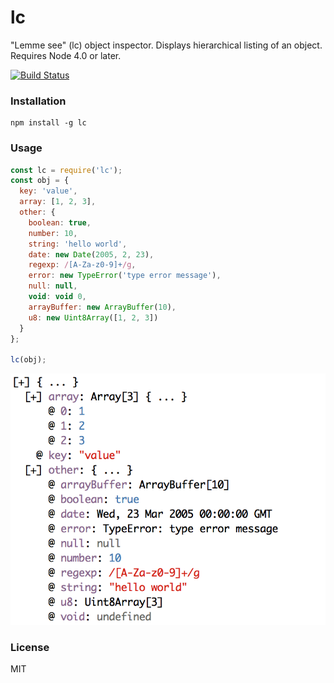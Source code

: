 # lc
"Lemme see" (lc) object inspector. Displays hierarchical listing of an object. Requires Node 4.0 or later.

[![Build Status](https://travis-ci.org/iefserge/lc.svg?branch=master)](https://travis-ci.org/iefserge/lc)

### Installation

```
npm install -g lc
```

### Usage

```js
const lc = require('lc');
const obj = {
  key: 'value',
  array: [1, 2, 3],
  other: {
    boolean: true,
    number: 10,
    string: 'hello world',
    date: new Date(2005, 2, 23),
    regexp: /[A-Za-z0-9]+/g,
    error: new TypeError('type error message'),
    null: null,
    void: void 0,
    arrayBuffer: new ArrayBuffer(10),
    u8: new Uint8Array([1, 2, 3])
  }
};

lc(obj);
```

![](https://raw.githubusercontent.com/iefserge/lc/master/img/s1.png)

### License

MIT
